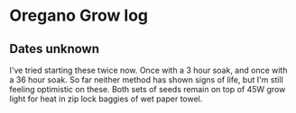 # Oregano Grow log
## Dates unknown
I've tried starting these twice now. Once with a 3 hour soak, and once with a 36 hour soak. So far neither method has shown signs of life, but I'm still feeling optimistic on these. Both sets of seeds remain on top of 45W grow light for heat in zip lock baggies of wet paper towel.